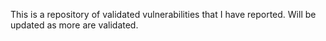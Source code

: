 This is a repository of validated vulnerabilities that I have reported. Will be updated as more are validated.
